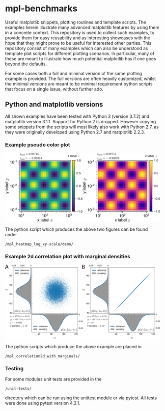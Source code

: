 # mpl-benchmarks
Useful matplotlib snippets, plotting routines and template scripts.
The examples herein illustrate many advanced matplotlib features by using them in a
concrete context. This repository is used to collect such examples,
to provide them for easy reusability and as interesting showcases with the hope
that they might prove to be useful for interested other parties.
This repository consist of many examples which can also be understood as
template plot scripts for different plotting scenarios.
In particular, many of these are meant to illustrate how much potential matplotlib
has if one goes beyond the defaults.

For some cases both a full and minimal version of the same plotting example is provided.
The full versions are often heavily customized, whilst the minimal
versions are meant to be minimal requirement python scripts that focus on
a single issue, without further ado.

## Python and matplotlib versions
All shown examples have been tested with Python 3 (version 3.7.2)
and matplotlib version 3.1.1.
Support for Python 2 is dropped.
However copying some snippets from the scripts will
most likely also work with Python 2.7, as they were originally
developed using Python 2.7 and matplotlib 2.2.3.

### Example pseudo color plot

![Demo](/mpl_heatmap_log_xy-scale/demo/out/pcolor_showcase_figure_composition.png)

The python script which produces the above two figures can be found under
```
/mpl_heatmap_log_xy-scale/demo/
```

### Example 2d correlation plot with marginal densities

![Demo2](/mpl_correlation2d_with_marginals/out/demo_composition.png)

The python scripts which produce the above example are placed in
```
/mpl_correlation2d_with_marginals/
```

### Testing
For some modules unit tests are provided in the
```
/unit-tests/
```
directory which can be run using the unittest module or via pytest.
All tests were done using pytest version 4.3.1.
